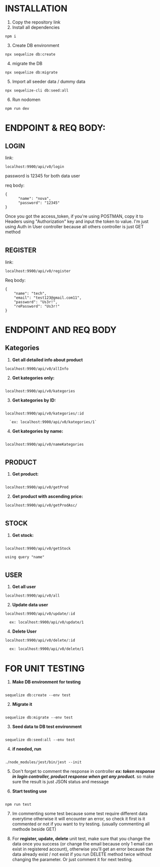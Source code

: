 # INSTALLATION

1. Copy the repository link
2. Install all dependencies

```
npm i
```

3. Create DB environment

```
npx sequelize db:create
```

4. migrate the DB

```
npx sequelize db:migrate
```

5. Import all seeder data / dummy data

```
npx sequelize-cli db:seed:all
```

6. Run nodomen

```
npm run dev
```

# ENDPOINT & REQ BODY:

## LOGIN

link:

```
localhost:9900/api/v0/login
```

password is 12345 for both data user

req body:

```
{
      "name": "nova",
      "password": "12345"
}
```

Once you got the access_token, if you're using POSTMAN, copy it to Headers using "Authorization" key and input the token to value.
I'm just using Auth in User controller because all others controller is just GET method

#

## REGISTER

link:

```
localhost:9900/api/v0/register
```

Req body:

```
{
    "name": "tech",
    "email": "test123@gmail.com11",
    "password": "Us3r!",
    "rePassword": "Us3r!"
}
```

# ENDPOINT AND REQ BODY

## Kategories

1. **Get all detailed info about product**

```
localhost:9900/api/v0/allInfo
```

2. **Get kategories only:**

```

localhost:9900/api/v0/kategories

```

3. **Get kategories by ID:**

```

localhost:9900/api/v0/kategories/:id

```

      `ex: localhost:9900/api/v0/kategories/1`

4. **Get kategories by name:**

```

localhost:9900/api/v0/nameKategories

```

#

## PRODUCT

1. **Get product:**

```

localhost:9900/api/v0/getProd

```

2. **Get product with ascending price:**

```
localhost:9900/api/v0/getProdAsc/
```

#

## STOCK

1. **Get stock:**

```

localhost:9900/api/v0/getStock

```

`using query "name"`

#

## USER

1. **Get all user**

```
localhost:9900/api/v0/all
```

2. **Update data user**

```
localhost:9900/api/v0/update/:id
```

      ex: localhost:9900/api/v0/update/1

4. **Delete User**

```
localhost:9900/api/v0/delete/:id
```

      ex: localhost:9900/api/v0/delete/1

# FOR UNIT TESTING

1. **Make DB environment for testing**

```

sequelize db:create --env test

```

2. **Migrate it**

```

sequelize db:migrate --env test

```

3. **Seed data to DB test environment**

```

sequelize db:seed:all --env test

```

4.  **if needed, run**

```

./node_modules/jest/bin/jest --init

```

5. Don't forget to comment the response in controller
   **_ex: token response in login controller, product response when get any product._** so make sure the result is just JSON status and message

6. **Start testing use**

```

npm run test

```

7. Im commenting some test because some test require different data everytime otherwise it will encounter an error, so check it first is it commented or not if you want to try testing. (usually commenting all methode beside GET)

8. For **register, update, delete** unit test, make sure that you change the data once you success (or change the email because only 1 email can exist in registered account), otherwise you'll get an error because the data already exist / not exist if you run DELETE method twice without changing the parameter. Or just comment it for next testing.
